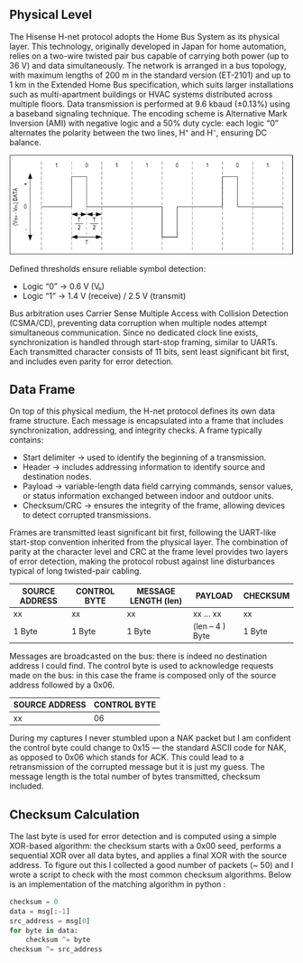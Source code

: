 
## Physical Level
The Hisense H-net protocol adopts the Home Bus System as its physical layer. This technology, originally developed in Japan for home automation, relies on a two-wire twisted pair bus capable of carrying both power (up to 36 V) and data simultaneously.
The network is arranged in a bus topology, with maximum lengths of 200 m in the standard version (ET-2101) and up to 1 km in the Extended Home Bus specification, which suits larger installations such as multi-apartment buildings or HVAC systems distributed across multiple floors.
Data transmission is performed at 9.6 kbaud (±0.13%) using a baseband signaling technique. The encoding scheme is Alternative Mark Inversion (AMI) with negative logic and a 50% duty cycle: each logic “0” alternates the polarity between the two lines, H⁺ and H⁻, ensuring DC balance.

![Frame](img/7224fig02.jpg)

Defined thresholds ensure reliable symbol detection:
* Logic “0” → 0.6 V (Vₗₗ)
* Logic “1” → 1.4 V (receive) / 2.5 V (transmit)
  
Bus arbitration uses Carrier Sense Multiple Access with Collision Detection (CSMA/CD), preventing data corruption when multiple nodes attempt simultaneous communication.
Since no dedicated clock line exists, synchronization is handled through start-stop framing, similar to UARTs. Each transmitted character consists of 11 bits, sent least significant bit first, and includes even parity for error detection.


## Data Frame
On top of this physical medium, the H-net protocol defines its own data frame structure. Each message is encapsulated into a frame that includes synchronization, addressing, and integrity checks.
A frame typically contains:
* Start delimiter → used to identify the beginning of a transmission.
* Header → includes addressing information to identify source and destination nodes.
* Payload → variable-length data field carrying commands, sensor values, or status information exchanged between indoor and outdoor units.
* Checksum/CRC → ensures the integrity of the frame, allowing devices to detect corrupted transmissions.

Frames are transmitted least significant bit first, following the UART-like start-stop convention inherited from the physical layer. The combination of parity at the character level and CRC at the frame level provides two layers of error detection, making the protocol robust against line disturbances typical of long twisted-pair cabling.

|SOURCE ADDRESS|CONTROL BYTE| MESSAGE LENGTH (len) |PAYLOAD |	CHECKSUM |
|--|--|--|--|--|
|xx|	xx|	xx|	xx … xx	|xx |
|1 Byte |	1 Byte | 1 Byte | (len – 4 )  Byte	| 1 Byte |

Messages are broadcasted on the bus: there is indeed no destination address I could find. The control byte is used to acknowledge requests made on the bus: in this case the frame is composed only of the source address followed by a 0x06.

|SOURCE ADDRESS|CONTROL BYTE|
|--|--|
|xx|06|

During my captures I never stumbled upon a NAK packet but I am confident the control byte could change to 0x15 — the standard ASCII code for NAK, as opposed to 0x06 which stands for ACK. This could lead to a retransmission of the corrupted message but it is just my guess. The message length is the total number of bytes transmitted, checksum included. 

## Checksum Calculation
The last byte is used for error detection and is computed using a simple XOR-based algorithm: the checksum starts with a 0x00 seed, performs a sequential XOR over all data bytes, and applies a final XOR with the source address. To figure out this I collected a good number of packets (~ 50) and I wrote a script to check with the most common checksum algorithms. Below is an implementation of the matching algorithm in python :

```python
checksum = 0
data = msg[:-1]
src_address = msg[0]
for byte in data:
    checksum ^= byte
checksum ^= src_address
```
